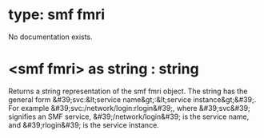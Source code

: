 # type: smf fmri

No documentation exists.

# &lt;smf fmri&gt; as string : string

Returns a string representation of the smf fmri object. The string has the general form &amp;#39;svc:&amp;lt;service name&amp;gt;:&amp;lt;service instance&amp;gt;&amp;#39;. For example &amp;#39;svc:/network/login:rlogin&amp;#39;, where &amp;#39;svc&amp;#39; signifies an SMF service, &amp;#39;/network/login&amp;#39; is the service name, and &amp;#39;rlogin&amp;#39; is the service instance.

